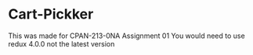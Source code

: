 # Cart-Pickker

This was made for CPAN-213-0NA Assignment 01
You would need to use redux 4.0.0 not the latest version
